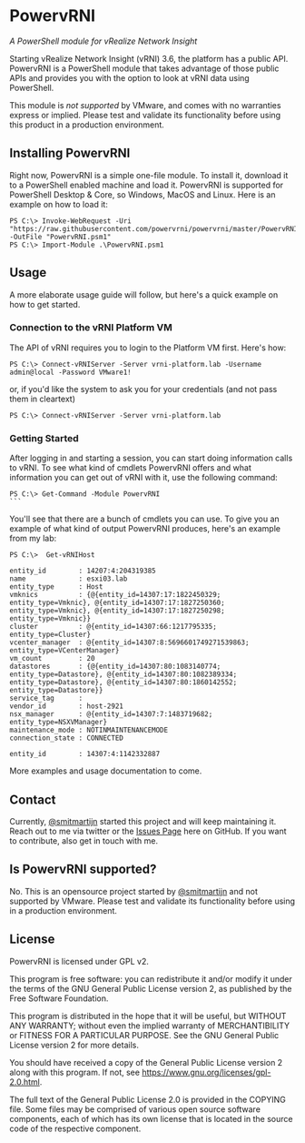 # PowervRNI

*A PowerShell module for vRealize Network Insight*

Starting vRealize Network Insight (vRNI) 3.6, the platform has a public API. PowervRNI is a PowerShell module that takes advantage of those public APIs and provides you with the option to look at vRNI data using PowerShell. 


This module is _not supported_ by VMware, and comes with no warranties express or implied. Please test and validate its functionality before using this product in a production environment.

## Installing PowervRNI

Right now, PowervRNI is a simple one-file module. To install it, download it to a PowerShell enabled machine and load it. PowervRNI is supported for PowerShell Desktop & Core, so Windows, MacOS and Linux. Here is an example on how to load it:

```
PS C:\> Invoke-WebRequest -Uri "https://raw.githubusercontent.com/powervrni/powervrni/master/PowervRNI.ps1" -OutFile "PowervRNI.psm1" 
PS C:\> Import-Module .\PowervRNI.psm1
```

## Usage

A more elaborate usage guide will follow, but here's a quick example on how to get started.

### Connection to the vRNI Platform VM

The API of vRNI requires you to login to the Platform VM first. Here's how:

```
PS C:\> Connect-vRNIServer -Server vrni-platform.lab -Username admin@local -Password VMware1!
```

or, if you'd like the system to ask you for your credentials (and not pass them in cleartext)

```
PS C:\> Connect-vRNIServer -Server vrni-platform.lab
```

### Getting Started

After logging in and starting a session, you can start doing information calls to vRNI. To see what kind of cmdlets PowervRNI offers and what information you can get out of vRNI with it, use the following command:

```
PS C:\> Get-Command -Module PowervRNI                                                                                                                                                        ```
```

You'll see that there are a bunch of cmdlets you can use. To give you an example of what kind of output PowervRNI produces, here's an example from my lab:

```
PS C:\>  Get-vRNIHost 

entity_id        : 14207:4:204319385
name             : esxi03.lab
entity_type      : Host
vmknics          : {@{entity_id=14307:17:1822450329; entity_type=Vmknic}, @{entity_id=14307:17:1827250360; entity_type=Vmknic}, @{entity_id=14307:17:1827250298; entity_type=Vmknic}}
cluster          : @{entity_id=14307:66:1217795335; entity_type=Cluster}
vcenter_manager  : @{entity_id=14307:8:5696601749271539863; entity_type=VCenterManager}
vm_count         : 20
datastores       : {@{entity_id=14307:80:1083140774; entity_type=Datastore}, @{entity_id=14307:80:1082389334; entity_type=Datastore}, @{entity_id=14307:80:1860142552; entity_type=Datastore}}
service_tag      : 
vendor_id        : host-2921
nsx_manager      : @{entity_id=14307:7:1483719682; entity_type=NSXVManager}
maintenance_mode : NOTINMAINTENANCEMODE
connection_state : CONNECTED

entity_id        : 14307:4:1142332887
```

More examples and usage documentation to come.


## Contact

Currently, [@smitmartijn](https://twitter.com/smitmartijn) started this project and will keep maintaining it. Reach out to me via twitter or the [Issues Page](https://github.com/powervrni/powervrni/issues) here on GitHub. If you want to contribute, also get in touch with me.


## Is PowervRNI supported?

No. This is an opensource project started by [@smitmartijn](https://twitter.com/smitmartijn) and not supported by VMware. Please test and validate its functionality before using in a production environment.


## License

PowervRNI is licensed under GPL v2.

This program is free software: you can redistribute it and/or modify it under
the terms of the GNU General Public License version 2, as published by the Free Software Foundation.

This program is distributed in the hope that it will be useful, but WITHOUT ANY
WARRANTY; without even the implied warranty of MERCHANTIBILITY or FITNESS
FOR A PARTICULAR PURPOSE. See the GNU General Public License version 2 for more details.

You should have received a copy of the General Public License version 2 along with this program.
If not, see https://www.gnu.org/licenses/gpl-2.0.html.

The full text of the General Public License 2.0 is provided in the COPYING file.
Some files may be comprised of various open source software components, each of which
has its own license that is located in the source code of the respective component.